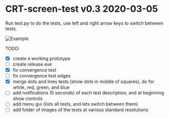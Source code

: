 # CRT-screen-test v0.3 2020-03-05

Run test.py to do the tests, use left and right arrow keys to switch between tests.

![Example](https://github.com/ArtDor2/CRT-screen-test/blob/master/Crt%20Screentest.jpg)

TODO:
- [x] create a working prototype
- [ ] create release exe
- [x] fix convergence test
- [ ] fix convergence test edges
- [x] merge dots and lines tests (show dots in middle of squares), do for white, red, green, and blue
- [ ] add notifications (5 seconds) of each test description, and at beginning show controls
- [ ] add menu gui (lists all tests, and lets switch between them)
- [ ] add folder of images of the tests at various standard resolutions
